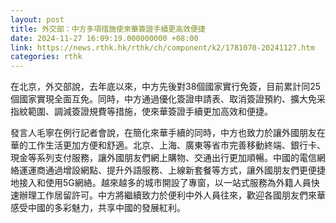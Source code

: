 ```yaml
---
layout: post
title: 外交部：中方多項措施使來華簽證手續更高效便捷
date: 2024-11-27 16:09:19.000000000 +08:00
link: https://news.rthk.hk/rthk/ch/component/k2/1781070-20241127.htm
categories: rthk
---
```


在北京，外交部說，去年底以來，中方先後對38個國家實行免簽，目前累計同25個國家實現全面互免。同時，中方通過優化簽證申請表、取消簽證預約、擴大免采指紋範圍、調減簽證規費等措施，使來華簽證手續更加高效和便捷。

發言人毛寧在例行記者會說，在簡化來華手續的同時，中方也致力於讓外國朋友在華的工作生活更加方便和舒適。北京、上海、廣東等省市完善移動終端、銀行卡、現金等系列支付服務，讓外國朋友們網上購物、交通出行更加順暢。中國的電信網絡運運商通過增設網點、提升外語服務、上線新套餐等方式，讓外國朋友們更便捷地接入和使用5G網絡。越來越多的城市開設了專窗，以一站式服務為外籍人員快速辦理工作居留許可。中方將繼續致力於便利中外人員往來，歡迎各國朋友們來華感受中國的多彩魅力，共享中國的發展紅利。
